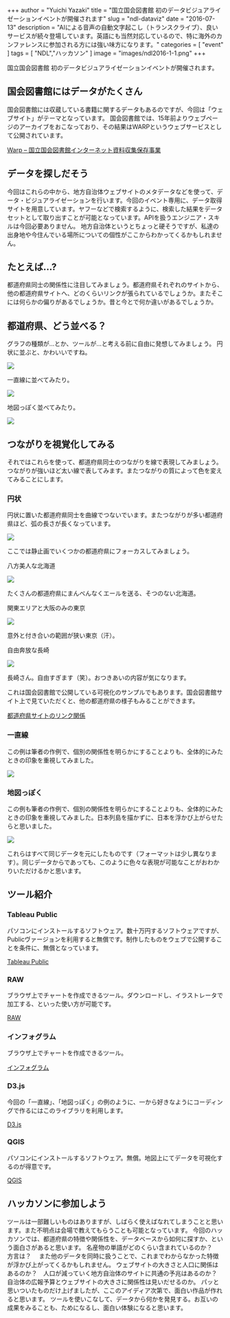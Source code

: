+++
author = "Yuichi Yazaki"
title = "国立国会図書館 初のデータビジュアライゼーションイベントが開催されます"
slug = "ndl-dataviz"
date = "2016-07-13"
description = "AIによる音声の自動文字起こし（トランスクライブ）、良いサービスが続々登場しています。英語にも当然対応しているので、特に海外のカンファレンスに参加される方には強い味方になります。"
categories = [
    "event"
]
tags = [
    "NDL","ハッカソン"
]
image = "images/ndl2016-1-1.png"
+++

国立国会図書館 初のデータビジュアライゼーションイベントが開催されます。

<!--more-->

## 国会図書館にはデータがたくさん

国会図書館には収蔵している書籍に関するデータもあるのですが、今回は「ウェブサイト」がテーマとなっています。
国会図書館では、15年前よりウェブページのアーカイブをおこなっており、その結果はWARPというウェブサービスとして公開されています。

[Warp – 国立国会図書館インターネット資料収集保存事業](http://warp.da.ndl.go.jp/)

## データを探しだそう

今回はこれらの中から、地方自治体ウェブサイトのメタデータなどを使って、データ・ビジュアライゼーションを行います。今回のイベント専用に、データ取得サイトを用意しています。ヤフーなどで検索するように、検索した結果をデータセットとして取り出すことが可能となっています。APIを扱うエンジニア・スキルは今回必要ありません。
地方自治体というとちょっと硬そうですが、私達の出身地や今住んでいる場所についての個性がここからわかってくるかもしれません。

## たとえば…?

都道府県同士の関係性に注目してみましょう。都道府県それぞれのサイトから、他の都道府県サイトへ、どのくらいリンクが張られているでしょうか。またそこには何らかの偏りがあるでしょうか。昔と今とで何か違いがあるでしょうか。

## 都道府県、どう並べる？

グラフの種類が…とか、ツールが…と考える前に自由に発想してみましょう。
円状に並ぶと、かわいいですね。

![](images/ndl_dot_circle.png)

一直線に並べてみたり。

![](images/ndl_dot_line.png)

地図っぽく並べてみたり。

![](images/ndl_dot_map.png)


## つながりを視覚化してみる

それではこれらを使って、都道府県同士のつながりを線で表現してみましょう。つながりが強いほど太い線で表してみます。またつながりの質によって色を変えてみることにします。

### 円状
円状に置いた都道府県同士を曲線でつないでいます。またつながりが多い都道府県ほど、弧の長さが長くなっています。

![](images/ndl_all.png)

ここでは静止画でいくつかの都道府県にフォーカスしてみましょう。

八方美人な北海道

![](images/ndl_hokkaido.png)

たくさんの都道府県にまんべんなくエールを送る、そつのない北海道。

関東エリアと大阪のみの東京

![](images/ndl_tokyo.png)

意外と付き合いの範囲が狭い東京（汗）。

自由奔放な長崎

![](images/ndl_nagasaki.png)

長崎さん。自由すぎます（笑）。おつきあいの内容が気になります。

これは国会図書館で公開している可視化のサンプルでもあります。国会図書館サイト上で見ていただくと、他の都道府県の様子もみることができます。

[都道府県サイトのリンク関係](http://warp.da.ndl.go.jp/contents/reccommend/collection/preflink.html)

### 一直線

この例は筆者の作例で、個別の関係性を明らかにすることよりも、全体的にみたときの印象を重視してみました。

![](images/NDL2_v.png)

### 地図っぽく
この例も筆者の作例で、個別の関係性を明らかにすることよりも、全体的にみたときの印象を重視してみました。日本列島を描かずに、日本を浮かび上がらせたらと思いました。

![](images/NDL1.png)

これらはすべて同じデータを元にしたものです（フォーマットは少し異なります）。同じデータからであっても、このように色々な表現が可能なことがおわかりいただけるかと思います。

## ツール紹介

### Tableau Public

パソコンにインストールするソフトウェア。数十万円するソフトウェアですが、Publicヴァージョンを利用すると無償です。制作したものをウェブで公開することを条件に、無償となっています。

[Tableau Public](https://public.tableau.com/)

### RAW
ブラウザ上でチャートを作成できるツール。ダウンロードし、イラストレータで加工する、といった使い方が可能です。


[RAW](http://raw.visualizing.jp/)

### インフォグラム

ブラウザ上でチャートを作成できるツール。

[インフォグラム](http://infogr.am/)

### D3.js
今回の「一直線」、「地図っぽく」の例のように、一から好きなようにコーディングで作るにはこのライブラリを利用します。

[D3.js](https://d3js.org/)

### QGIS
パソコンにインストールするソフトウェア。無償。地図上にてデータを可視化するのが得意です。

[QGIS](http://www.qgis.org/ja/site/)

## ハッカソンに参加しよう

ツールは一部難しいものはありますが、しばらく使えばなれてしまうことと思います。また不明点は会場で教えてもらうことも可能となっています。
今回のハッカソンでは、都道府県の特徴や関係性を、データベースから如何に探すか、という面白さがあると思います。
名産物の単語がどのくらい含まれているのか？　方言は？　
また他のデータを同時に扱うことで、これまでわからなかった特徴が浮かび上がってくるかもしれません。
ウェブサイトの大きさと人口に関係はあるのか？　人口が減っていく地方自治体のサイトに共通の予兆はあるのか？　自治体の広報予算とウェブサイトの大きさに関係性は見いだせるのか。
パッと思いついたものだけ上げましたが、ここのアイディア次第で、面白い作品が作れると思います。
ツールを使いこなして、データから何かを発見する。お互いの成果をみることも、ためになるし、面白い体験になると思います。
